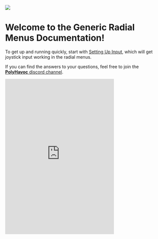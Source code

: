 ![](../img/grm_logo_docs_s.svg)

# Welcome to the Generic Radial Menus Documentation!

To get up and running quickly, start with [Setting Up Input](./GettingStarted/Setting_up_Input.md),
which will get joystick input working in the radial menus.

If you can find the answers to your questions, feel free to join the [**PolyHavoc**
discord channel](https://discord.gg/uqXdbEK).

<iframe src="https://discordapp.com/widget?id=537415049929556008&theme=dark" width="350" height="500" allowtransparency="true" frameborder="0"></iframe>
